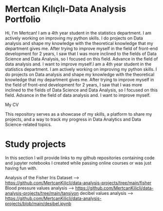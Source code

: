 # Mertcan Kılıçlı-Data Analysis Portfolio

Hi, I'm Mertcan! I am a 4th year student in the statistics department. I am actively working on improving my python skills. I do projects on Data analysis and shape my knowledge with the theoretical knowledge that my department gives me. After trying to improve myself in the field of front-end development for 2 years, I saw that I was more inclined to the fields of Data Science and Data Analysis, so I focused on this field. Advance in the field of data analysis and. I want to improve myself.I am a 4th year student in the statistics department. I am actively working on improving my python skills. I do projects on Data analysis and shape my knowledge with the theoretical knowledge that my department gives me. After trying to improve myself in the field of front-end development for 2 years, I saw that I was more inclined to the fields of Data Science and Data Analysis, so I focused on this field. Advance in the field of data analysis and. I want to improve myself.

My CV

This repository serves as a showcase of my skills, a platform to share my projects, and a way to track my progress in Data Analytics and Data Science-related topics. 

# Study projects

In this section I will provide links to my github repositories containing code and jupyter notebooks I created while passing online courses or was just having fun with.

Analysis of the Fisher Iris Dataset --> https://github.com/MertcanKilicli/data-analysis-projects/tree/main/fisher
Blood pressure values analysis --> https://github.com/MertcanKilicli/data-analysis-projects/tree/main/tansiyon
decibel values analysis --> https://github.com/MertcanKilicli/data-analysis-projects/blob/main/desibel.ipynb


